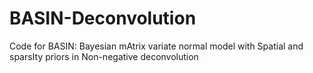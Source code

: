 # BASIN-Deconvolution
Code for BASIN: Bayesian mAtrix variate normal model with Spatial and sparsIty priors in Non-negative deconvolution
